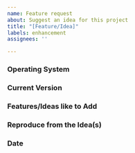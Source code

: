 ```yaml
---
name: Feature request
about: Suggest an idea for this project
title: "[Feature/Idea]"
labels: enhancement
assignees: ''

---
```


### Operating System



### Current Version



### Features/Ideas like to Add



### Reproduce from the Idea(s)



### Date
